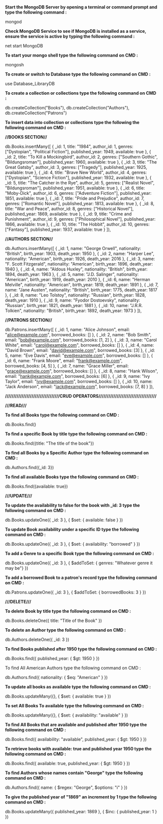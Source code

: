 **Start the MongoDB Server by opening a terminal or command prompt and type the following command :**

mongod

**Check MongoDB Service to see if MongoDB is installed as a service, ensure the service is active by typing the following command :**

net start MongoDB

**To start your mongo shell type the following command on CMD  :**

mongosh


**To create or switch to Database type the following command on CMD   :**

use Database_LibraryDB


**To create a collection or collections type the following command on CMD  :**

db.createCollection("Books"),
db.createCollection("Authors"),
db.createCollection("Patrons")


**To insert data into collection or collections type the following the following command on CMD  :**


**//BOOKS SECTION//**

db.Books.insertMany([ { _id: 1, title: "1984", author_id: 1, genres: ["Dystopian", "Political Fiction"], published_year: 1949, available: true }, { _id: 2, title: "To Kill a Mockingbird", author_id: 2, genres: ["Southern Gothic", "Bildungsroman"], published_year: 1960, available: true }, { _id: 3, title: "The Great Gatsby", author_id: 3, genres: ["Tragedy"], published_year: 1925, available: true }, { _id: 4, title: "Brave New World", author_id: 4, genres: ["Dystopian", "Science Fiction"], published_year: 1932, available: true }, { _id: 5, title: "The Catcher in the Rye", author_id: 5, genres: ["Realist Novel", "Bildungsroman"], published_year: 1951, available: true }, { _id: 6, title: "Moby-Dick", author_id: 6, genres: ["Adventure Fiction"], published_year: 1851, available: true }, { _id: 7, title: "Pride and Prejudice", author_id: 7, genres: ["Romantic Novel"], published_year: 1813, available: true }, { _id: 8, title: "War and Peace", author_id: 8, genres: ["Historical Novel"], published_year: 1869, available: true }, { _id: 9, title: "Crime and Punishment", author_id: 9, genres: ["Philosophical Novel"], published_year: 1866, available: true }, { _id: 10, title: "The Hobbit", author_id: 10, genres: ["Fantasy"], published_year: 1937, available: true } ]),


**//AUTHORS SECTION//**

db.Authors.insertMany([ { _id: 1, name: "George Orwell", nationality: "British", birth_year: 1903, death_year: 1950 }, { _id: 2, name: "Harper Lee", nationality: "American", birth_year: 1926, death_year: 2016 }, { _id: 3, name: "F. Scott Fitzgerald", nationality: "American", birth_year: 1896, death_year: 1940 }, { _id: 4, name: "Aldous Huxley", nationality: "British", birth_year: 1894, death_year: 1963 }, { _id: 5, name: "J.D. Salinger", nationality: "American", birth_year: 1919, death_year: 2010 }, { _id: 6, name: "Herman Melville", nationality: "American", birth_year: 1819, death_year: 1891 }, { _id: 7, name: "Jane Austen", nationality: "British", birth_year: 1775, death_year: 1817 }, { _id: 8, name: "Leo Tolstoy", nationality: "Russian", birth_year: 1828, death_year: 1910 }, { _id: 9, name: "Fyodor Dostoevsky", nationality: "Russian", birth_year: 1821, death_year: 1881 }, { _id: 10, name: "J.R.R. Tolkien", nationality: "British", birth_year: 1892, death_year: 1973 } ]),


**//PATRONS SECTION//**

db.Patrons.insertMany([ { _id: 1, name: "Alice Johnson", email: "alice@example.com", borrowed_books: [] }, { _id: 2, name: "Bob Smith", email: "bob@example.com", borrowed_books: [1, 2] }, { _id: 3, name: "Carol White", email: "carol@example.com", borrowed_books: [] }, { _id: 4, name: "David Brown", email: "david@example.com", borrowed_books: [3] }, { _id: 5, name: "Eve Davis", email: "eve@example.com", borrowed_books: [] }, { _id: 6, name: "Frank Moore", email: "frank@example.com", borrowed_books: [4, 5] }, { _id: 7, name: "Grace Miller", email: "grace@example.com", borrowed_books: [] }, { _id: 8, name: "Hank Wilson", email: "hank@example.com", borrowed_books: [6] }, { _id: 9, name: "Ivy Taylor", email: "ivy@example.com", borrowed_books: [] }, { _id: 10, name: "Jack Anderson", email: "jack@example.com", borrowed_books: [7, 8] } ]),



**/////////////////////////////////CRUD OPERATORS///////////////////////////////////**

**///READ///**

**To find all Books type the following command on CMD  :**

db.Books.find()


**To find a specific Book by title type the following command on CMD  :**

db.Books.find({title: "The title of the book"})


**To find all Books by a Specific Author type the following command on CMD  :**

db.Authors.find({_id: 3})


**To find all available Books type the following command on CMD  :**

db.Books.find({available: true})




**///UPDATE///**

**To update the availability to false for the book with _id: 3 type the following command on CMD  :**

db.Books.updateOne({ _id: 3 }, { $set: { available: false } })


**To update Book availability under a specific ID type the following command on CMD  :**

db.Books.updateOne({ _id: 3 }, { $set: { availability: "borrowed" } })


**To add a Genre to a specific Book type the following command on CMD  :**

db.Books.updateOne({ _id: 3 }, { $addToSet: { genres: "Whatever genre it may be"} })


**To add a borrowed Book to a patron's record type the following command on CMD  :**

db.Patrons.updateOne({ _id: 3 }, { $addToSet: { borrowedBooks: 3 } })




**///DELETE///**

**To delete Book by title type the following command on CMD  :**

db.Books.deleteOne({ title: "Title of the Book" })


**To delete an Author type the following command on CMD  :**

db.Authors.deleteOne({ _id: 3 })




**To find Books published after 1950 type the following command on CMD  :**

db.Books.find({ published_year: { $gt: 1950 } })



To find All American Authors type the following command on CMD  :

db.Authors.find({ nationality: { $eq: "American" } })

**To update all books as available type the following command on CMD  :**

db.Books.updateMany({}, { $set: { available: true } })



**To set All Books To available type the following command on CMD  :**

db.Books.updateMany({}, { $set: { availability: "available" } })



**To find All Books that are available and published after 1950 type the following command on CMD  :**

db.Books.find({ availability: "available", published_year: { $gt: 1950 } })


**To retrieve books with available: true and published year 1950 type the following command on CMD  :**

db.Books.find({ available: true, published_year: { $gt: 1950 } })


**To find Authors whose names contain "George" type the following command on CMD  :**

db.Authors.find({ name: { $regex: "George", $options: "i" } })



**To give the published year of "1869" an increment by 1 type the following command on CMD  :**

db.Books.updateMany({ published_year: 1869 }, { $inc: { published_year: 1 } })
